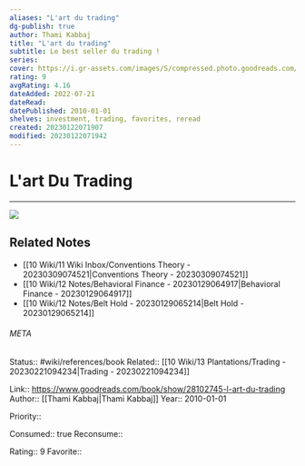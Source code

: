 ```yaml
---
aliases: "L'art du trading"
dg-publish: true
author: Thami Kabbaj
title: "L'art du trading"
subtitle: Le best seller du trading !
series: 
cover: https://i.gr-assets.com/images/S/compressed.photo.goodreads.com/books/1449296964l/28102745._SY475_.jpg
rating: 9
avgRating: 4.16
dateAdded: 2022-07-21
dateRead: 
datePublished: 2010-01-01
shelves: investment, trading, favorites, reread
created: 20230122071907
modified: 20230122071942
---
```

# L'art Du Trading
---
![](https://i.gr-assets.com/images/S/compressed.photo.goodreads.com/books/1449296964l/28102745._SY475_.jpg)

## Related Notes
- [[10 Wiki/11 Wiki Inbox/Conventions Theory - 20230309074521\|Conventions Theory - 20230309074521]]
- [[10 Wiki/12 Notes/Behavioral Finance - 20230129064917\|Behavioral Finance - 20230129064917]]
- [[10 Wiki/12 Notes/Belt Hold - 20230129065214\|Belt Hold - 20230129065214]]




###### META
Status:: #wiki/references/book
Related:: [[10 Wiki/13 Plantations/Trading - 20230221094234\|Trading - 20230221094234]]

Link:: https://www.goodreads.com/book/show/28102745-l-art-du-trading
Author:: [[Thami Kabbaj\|Thami Kabbaj]]
Year:: 2010-01-01

Priority:: 

Consumed:: true
Reconsume:: 

Rating:: 9
Favorite:: 
